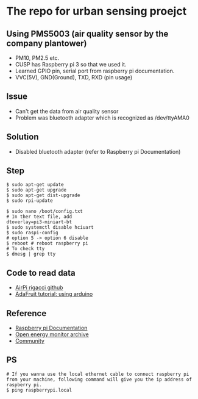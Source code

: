# The repo for urban sensing proejct

## Using PMS5003 (air quality sensor by the company plantower)
- PM10, PM2.5 etc.
- CUSP has Raspberry pi 3 so that we used it.
- Learned GPIO pin, serial port from raspberry pi documentation.
- VVC(5V), GND(Ground), TXD, RXD (pin usage)

## Issue
- Can't get the data from air quality sensor
- Problem was bluetooth adapter which is recognized as /dev/ttyAMA0

## Solution
- Disabled bluetooth adapter (refer to Raspberry pi Documentation)

## Step
```
$ sudo apt-get update
$ sudo apt-get upgrade
$ sudo apt-get dist-upgrade
$ sudo rpi-update

$ sudo nano /boot/config.txt
# In ther text file, add
dtoverlay=pi3-miniart-bt
$ sudo systemctl disable hciuart
$ sudo raspi-config
# option 5 -> option 6 disable
$ reboot # reboot raspberry pi
# To check tty
$ dmesg | grep tty
```
## Code to read data
- [AirPi rigacci github](https://github.com/RigacciOrg/AirPi)
- [AdaFruit tutorial: using arduino](https://github.com/adafruit/Adafruit-Raspberry-Pi-Python-Code)

## Reference
- [Raspberry pi Documentation](https://www.raspberrypi.org/documentation/configuration/uart.md)
- [Open energy monitor archive](https://openenergymonitor.org/forum-archive/node/12311.html)
- [Community](https://community.home-assistant.io/t/using-bluetooth-and-dtoverlay-pi3-miniuart-bt/63971)

## PS
```
# If you wanna use the local ethernet cable to connect raspberry pi from your machine, following command will give you the ip address of raspberry pi.
$ ping raspberrypi.local
```
